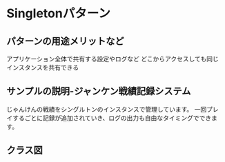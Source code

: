 # Singletonパターン
## パターンの用途メリットなど
アプリケーション全体で共有する設定やログなど
どこからアクセスしても同じインスタンスを共有できる

## サンプルの説明-ジャンケン戦績記録システム
じゃんけんの戦績をシングルトンのインスタンスで管理しています。
一回プレイするごとに記録が追加されていき、ログの出力も自由なタイミングでできます。

## クラス図

